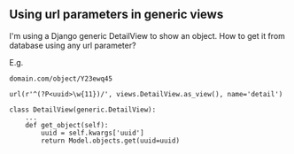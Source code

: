 Using url parameters in generic views
-------------------------------------

I'm using a Django generic DetailView to show an object. How to get it from database using any url parameter? 

E.g. 

    domain.com/object/Y23ewq45

    url(r'^(?P<uuid>\w{11})/', views.DetailView.as_view(), name='detail')

    class DetailView(generic.DetailView): 
        ... 
        def get_object(self): 
            uuid = self.kwargs['uuid']
            return Model.objects.get(uuid=uuid)


